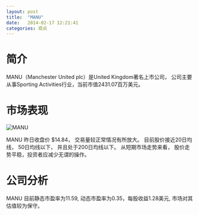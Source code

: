 ```yaml
---
layout: post
title:  "MANU"
date:   2014-02-17 12:21:41
categories: 观点
---
```


# 简介
MANU（Manchester United plc）是United Kingdom著名上市公司，
公司主要从事Sporting Activities行业，当前市值2431.07百万美元。

# 市场表现

![MANU](http://finviz.com/chart.ashx?t=MANU&ty=c&ta=1&p=d&s=l)

MANU 昨日收盘价 $14.84，
交易量较正常情况有所放大。
目前股价接近20日均线，
50日均线以下，
并且处于200日均线以下。
从短期市场走势来看，
股价走势平稳，投资者应减少无谓的操作。

# 公司分析
MANU 目前静态市盈率为11.59, 动态市盈率为0.35，每股收益1.28美元,
市场对其估值较为保守。

